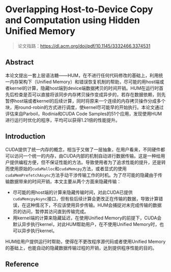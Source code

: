 # Overlapping Host-to-Device Copy and Computation using Hidden Unified Memory

> 论文指路：https://dl.acm.org/doi/pdf/10.1145/3332466.3374531

## Abstract

本论文提出一套上层语法糖——HUM，在不进行任何代码修改的基础上，利用统一内存架构下（Unified Memory）和错误恢复机制的帮助，尽可能的用host端或者kernel的计算，隐藏host端到device端数据拷贝的时间开销。HUM在运行时首先后检查是否可以直接将该同步内存拷贝操作变成异步的，若存在数据依赖，则先暂停host端或者kernel的后续计算，同时将原来一个连续的内存拷贝操作分成多个块，用round-robin的方式进行调度，使kernel尽可能早的开始执行。本论文通过评估来自Parboil，Rodinia和CUDA Code Samples的51个应用，发现使用HUM进行运行时优化的程序，平均可以获得1.21倍的性能提升。

## Introduction

CUDA提供了统一内存的概念，相当于又做了一层抽象，在用户看来，不同硬件都可以访问一个统一的内存，由CUDA内部的机制自动进行数据传输。这是一种给用户提供编程方便，但不保证性能的方法。导致使用者为了追求性能的提升，还是转而使用原始的`cudaMalloc`和`cudaMemcpy`方法，或者显式的使用`cudaMemPrefetchAsync`方法手动干涉传输工作的时机。为了尽可能的隐藏由于传输数据带来的时间开销，本文主要从两个方面来隐藏传输：

* 尽可能的用host端的计算来隐藏传输时间，对此CUDA已提供`cudaMemcpyAsync`接口，但有些后续计算会更改正在传输的数据，导致计算错误，在这种情况下，不应该使用异步传输。HUM会捕捉对未完成传输的数据页的访问，暂停其访问直到传输完成。
* 用kernel端的计算来隐藏延迟，在使用Unified Memory的前提下，CUDA会默认异步执行kernel，对此HUM帮助用户，在不使用Unified Memory时，也可以异步执行kernel。

HUM给用户提供运行时帮助，使得在不更改程序源代码或者使用Unified Memory的基础上，也能自动的隐藏数据传输过程的开销，达到提供程序性能的目的。

## Reference

